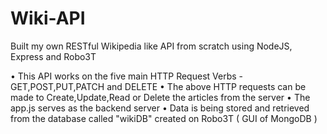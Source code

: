 # Wiki-API
Built my own RESTful Wikipedia like API from scratch using NodeJS, Express and Robo3T

• This API works on the five main HTTP Request Verbs - GET,POST,PUT,PATCH and DELETE 
• The above HTTP requests can be made to Create,Update,Read or Delete the articles from the server
• The app.js serves as the backend server 
• Data is being stored and retrieved from the database called "wikiDB" created on Robo3T ( GUI of MongoDB )

